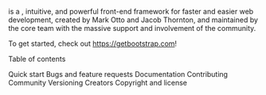  is a , intuitive, and powerful front-end framework for faster and easier web development, created by Mark Otto and Jacob Thornton, and maintained by the core team with the massive support and involvement of the community.

To get started, check out https://getbootstrap.com!

Table of contents

Quick start
Bugs and feature requests
Documentation
Contributing
Community
Versioning
Creators
Copyright and license
